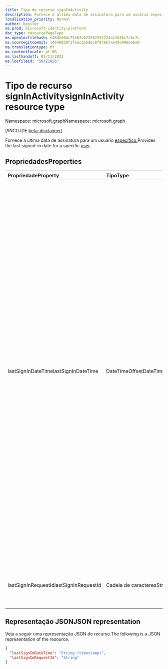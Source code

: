 ```yaml
---
title: Tipo de recurso signInActivity
description: Fornece a última data de assinatura para um usuário específico.
localization_priority: Normal
author: besiler
ms.prod: microsoft-identity-platform
doc_type: resourcePageType
ms.openlocfilehash: e48d2e64c71e67c623582552224a11636c7c6c7c
ms.sourcegitcommit: 14648839f2feac2e5d6c8f876b7ae43e996ea6a0
ms.translationtype: MT
ms.contentlocale: pt-BR
ms.lasthandoff: 03/11/2021
ms.locfileid: "50721856"
---
```

# <a name="signinactivity-resource-type"></a><span data-ttu-id="03afa-103">Tipo de recurso signInActivity</span><span class="sxs-lookup"><span data-stu-id="03afa-103">signInActivity resource type</span></span>

<span data-ttu-id="03afa-104">Namespace: microsoft.graph</span><span class="sxs-lookup"><span data-stu-id="03afa-104">Namespace: microsoft.graph</span></span>

[!INCLUDE [beta-disclaimer](../../includes/beta-disclaimer.md)]

<span data-ttu-id="03afa-105">Fornece a última data de assinatura para um usuário [específico.](user.md)</span><span class="sxs-lookup"><span data-stu-id="03afa-105">Provides the last signed-in date for a specific [user](user.md).</span></span>

## <a name="properties"></a><span data-ttu-id="03afa-106">Propriedades</span><span class="sxs-lookup"><span data-stu-id="03afa-106">Properties</span></span>

| <span data-ttu-id="03afa-107">Propriedade</span><span class="sxs-lookup"><span data-stu-id="03afa-107">Property</span></span>     | <span data-ttu-id="03afa-108">Tipo</span><span class="sxs-lookup"><span data-stu-id="03afa-108">Type</span></span>        | <span data-ttu-id="03afa-109">Descrição</span><span class="sxs-lookup"><span data-stu-id="03afa-109">Description</span></span> |
|:-------------|:------------|:------------|
|<span data-ttu-id="03afa-110">lastSignInDateTime</span><span class="sxs-lookup"><span data-stu-id="03afa-110">lastSignInDateTime</span></span>|<span data-ttu-id="03afa-111">DateTimeOffset</span><span class="sxs-lookup"><span data-stu-id="03afa-111">DateTimeOffset</span></span>|<span data-ttu-id="03afa-112">A última data de login interativa para um usuário específico.</span><span class="sxs-lookup"><span data-stu-id="03afa-112">The last interactive sign-in date for a specific user.</span></span> <span data-ttu-id="03afa-113">Você pode usar esse campo para calcular a última vez que um usuário se inscreveu no diretório com um método de autenticação interativa.</span><span class="sxs-lookup"><span data-stu-id="03afa-113">You can use this field to calculate the last time a user signed in to the directory with an interactive authentication method.</span></span> <span data-ttu-id="03afa-114">Esse campo pode ser usado para criar relatórios, como usuários inativos.</span><span class="sxs-lookup"><span data-stu-id="03afa-114">This field can be used to build reports, such as inactive users.</span></span> <span data-ttu-id="03afa-115">O carimbo de data/hora representa informações de data e hora usando o formato ISO 8601 e está sempre no horário UTC.</span><span class="sxs-lookup"><span data-stu-id="03afa-115">The timestamp represents date and time information using ISO 8601 format and is always in UTC time.</span></span> <span data-ttu-id="03afa-116">Por exemplo, meia-noite UTC em 1º de janeiro de 2014 é: `'2014-01-01T00:00:00Z'` .</span><span class="sxs-lookup"><span data-stu-id="03afa-116">For example, midnight UTC on Jan 1, 2014 is: `'2014-01-01T00:00:00Z'`.</span></span> <span data-ttu-id="03afa-117">Para obter mais informações sobre como usar o valor dessa propriedade, consulte Gerenciar contas de usuário [inativas no Azure AD](/azure/active-directory/reports-monitoring/howto-manage-inactive-user-accounts).</span><span class="sxs-lookup"><span data-stu-id="03afa-117">For more information about using the value of this property, see [Manage inactive user accounts in Azure AD](/azure/active-directory/reports-monitoring/howto-manage-inactive-user-accounts).</span></span>|
|<span data-ttu-id="03afa-118">lastSignInRequestId</span><span class="sxs-lookup"><span data-stu-id="03afa-118">lastSignInRequestId</span></span>|<span data-ttu-id="03afa-119">Cadeia de caracteres</span><span class="sxs-lookup"><span data-stu-id="03afa-119">String</span></span>|<span data-ttu-id="03afa-120">ID de solicitação do último login executado por esse usuário.</span><span class="sxs-lookup"><span data-stu-id="03afa-120">Request ID of the last sign-in performed by this user.</span></span>|

## <a name="json-representation"></a><span data-ttu-id="03afa-121">Representação JSON</span><span class="sxs-lookup"><span data-stu-id="03afa-121">JSON representation</span></span>

<span data-ttu-id="03afa-122">Veja a seguir uma representação JSON do recurso.</span><span class="sxs-lookup"><span data-stu-id="03afa-122">The following is a JSON representation of the resource.</span></span>

<!-- {
  "blockType": "resource",
  "optionalProperties": [

  ],
  "@odata.type": "microsoft.graph.signInActivity",
  "baseType": null
}-->

```json
{
  "lastSignInDateTime": "String (timestamp)",
  "lastSignInRequestId": "String"
}
```

<!-- uuid: 16cd6b66-4b1a-43a1-adaf-3a886856ed98
2019-02-04 14:57:30 UTC -->
<!-- {
  "type": "#page.annotation",
  "description": "signInActivity resource",
  "keywords": "",
  "section": "documentation",
  "tocPath": ""
}-->
